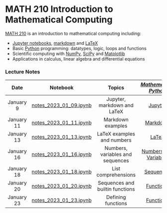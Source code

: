 # MATH 210 Introduction to Mathematical Computing

[MATH 210](https://courses.students.ubc.ca/cs/courseschedule?pname=subjarea&tname=subj-course&dept=MATH&course=210) is an introduction to mathematical computing including:

* [Jupyter notebooks](http://jupyter.org/), [markdown](https://en.wikipedia.org/wiki/Markdown) and [LaTeX](https://en.wikibooks.org/wiki/LaTeX/Mathematics)
* Basic [Python](https://www.python.org/) programming: datatypes, logic, loops and functions
* Scientific computing with [NumPy](http://www.numpy.org/), [SciPy](https://scipy.org/) and [Matplotlib](https://matplotlib.org/)
* Applications in calculus, linear algebra and differential equations

### Lecture Notes

| Date | Notebook | Topics | [*Mathematical Python*](https://patrickwalls.github.io/mathematicalpython) |
| :---: | :---: | :---: | :---: |
| January 9 | [notes_2023_01_09.ipynb](notes_2023_01_09.ipynb) | Jupyter, markdown and LaTeX | [Jupyter](https://patrickwalls.github.io/mathematicalpython/jupyter/notebook/) |
| January 11 | [notes_2023_01_11.ipynb](notes_2023_01_11.ipynb) | Markdown examples | [Markdown](https://patrickwalls.github.io/mathematicalpython/jupyter/markdown/) |
| January 13 | [notes_2023_01_13.ipynb](notes_2023_01_13.ipynb) | LaTeX examples and numbers | [LaTeX](https://patrickwalls.github.io/mathematicalpython/jupyter/latex/) |
| January 16 | [notes_2023_01_16.ipynb](notes_2023_01_16.ipynb) | Numbers, variables and sequences | [Numbers](https://patrickwalls.github.io/mathematicalpython/python/numbers/) and [Variables](https://patrickwalls.github.io/mathematicalpython/python/variables/) |
| January 18 | [notes_2023_01_18.ipynb](notes_2023_01_18.ipynb) | List comprehensions | [Sequences](https://patrickwalls.github.io/mathematicalpython/python/sequences/) |
| January 20 | [notes_2023_01_20.ipynb](notes_2023_01_20.ipynb) | Sequences and builtin functions | [Functions](https://patrickwalls.github.io/mathematicalpython/python/functions/) |
| January 23 | [notes_2023_01_23.ipynb](notes_2023_01_23.ipynb) | Defining functions | [Functions](https://patrickwalls.github.io/mathematicalpython/python/functions/) |